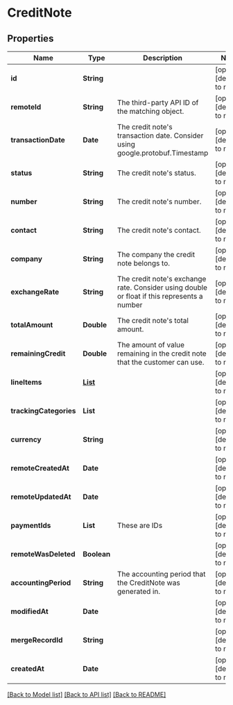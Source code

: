 # CreditNote
## Properties

| Name | Type | Description | Notes |
|------------ | ------------- | ------------- | -------------|
| **id** | **String** |  | [optional] [default to null] |
| **remoteId** | **String** | The third-party API ID of the matching object. | [optional] [default to null] |
| **transactionDate** | **Date** | The credit note&#39;s transaction date.  Consider using google.protobuf.Timestamp | [optional] [default to null] |
| **status** | **String** | The credit note&#39;s status. | [optional] [default to null] |
| **number** | **String** | The credit note&#39;s number. | [optional] [default to null] |
| **contact** | **String** | The credit note&#39;s contact. | [optional] [default to null] |
| **company** | **String** | The company the credit note belongs to. | [optional] [default to null] |
| **exchangeRate** | **String** | The credit note&#39;s exchange rate.  Consider using double or float if this represents a number | [optional] [default to null] |
| **totalAmount** | **Double** | The credit note&#39;s total amount. | [optional] [default to null] |
| **remainingCredit** | **Double** | The amount of value remaining in the credit note that the customer can use. | [optional] [default to null] |
| **lineItems** | [**List**](CreditNoteLineItem.md) |  | [optional] [default to null] |
| **trackingCategories** | **List** |  | [optional] [default to null] |
| **currency** | **String** |  | [optional] [default to null] |
| **remoteCreatedAt** | **Date** |  | [optional] [default to null] |
| **remoteUpdatedAt** | **Date** |  | [optional] [default to null] |
| **paymentIds** | **List** | These are IDs | [optional] [default to null] |
| **remoteWasDeleted** | **Boolean** |  | [optional] [default to null] |
| **accountingPeriod** | **String** | The accounting period that the CreditNote was generated in. | [optional] [default to null] |
| **modifiedAt** | **Date** |  | [optional] [default to null] |
| **mergeRecordId** | **String** |  | [optional] [default to null] |
| **createdAt** | **Date** |  | [optional] [default to null] |

[[Back to Model list]](../README.md#documentation-for-models) [[Back to API list]](../README.md#documentation-for-api-endpoints) [[Back to README]](../README.md)


